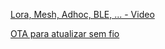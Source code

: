 [Lora, Mesh, Adhoc, BLE, ... - Video](https://www.youtube.com/watch?v=TY6m6fS8bxU&feature=youtu.be)

[OTA para atualizar sem fio](https://www.youtube.com/watch?v=1pwqS_NUG7Q&feature=youtu.be)

